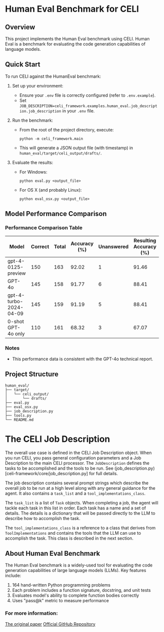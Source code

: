 # Human Eval Benchmark for CELI

## Overview

This project implements the Human Eval benchmark using CELI. Human Eval is a benchmark for evaluating the code generation capabilities of language models.

## Quick Start

To run CELI against the HumanEval benchmark:

1. Set up your environment:
   - Ensure your `.env` file is correctly configured (refer to `.env.example`).
   - Set `JOB_DESCRIPTION=celi_framework.examples.human_eval.job_description.job_description` in your `.env` file.

2. Run the benchmark:
   - From the root of the project directory, execute:
     ```
     python -m celi_framework.main
     ```
   - This will generate a JSON output file (with timestamp) in `human_eval/target/celi_output/drafts/`.

3. Evaluate the results:
   - For Windows:
     ```
     python eval.py <output_file>
     ```
   - For OS X (and probably Linux):
     ```
     python eval_osx.py <output_file>
     ```

## Model Performance Comparison

### Performance Comparison Table

| Model                   | Correct | Total | Accuracy (%) | Unanswered | Resulting Accuracy (%) |
|-------------------------|---------|-------|--------------|------------|------------------------|
| gpt-4-0125-preview      | 150     | 163   | 92.02        | 1          | 91.46                  |
| GPT-4o                  | 145     | 158   | 91.77        | 6          | 88.41                  |
| gpt-4-turbo-2024-04-09  | 145     | 159   | 91.19        | 5          | 88.41                  |
| 0-shot GPT-4o only      | 110     | 161   | 68.32        | 3          | 67.07                  |

### Notes

- This performance data is consistent with the GPT-4o technical report.

## Project Structure

```
human_eval/
├── target/
│   └── celi_output/
│       └── drafts/
├── eval.py
├── eval_osx.py
├── job_description.py
├── tools.py
└── README.md
```


# The CELI Job Description

The overall use case is defined in the CELI Job Description object.  When you run CELI, you pass general configuration parameters and a Job Description to the main CELI processor.  The `JobDescription` defines the tasks to be accomplished and the tools to be run.  See (job_description.py)[celi-framework/core/job_description.py] for full details.

The job description contains several prompt strings which describe the overall job to be run at a high level along with any general guidance for the agent.  It also contains a `task_list` and a `tool_implementations_class`.

The `task_list` is a list of `Task` objects.  When completing a job, the agent will tackle each task in this list in order.  Each task has a name and a set of details.  The details is a dictionary that will be passed directly to the LLM to describe how to accomplish the task.  

The `tool_implementations_class` is a reference to a class that derives from `ToolImplementations` and contains the tools that the LLM can use to accomplish the task.  This class is described in the next section.


## About Human Eval Benchmark
The Human Eval benchmark is a widely-used tool for evaluating the code generation capabilities of large language models (LLMs). Key features include:

1. 164 hand-written Python programming problems
2. Each problem includes a function signature, docstring, and unit tests
3. Evaluates model's ability to complete function bodies correctly
4. Uses "pass@k" metric to measure performance

### For more information:

[The original paper](https://arxiv.org/abs/2107.03374)
[Official GitHub Repository](https://github.com/openai/human-eval?tab=readme-ov-file)
